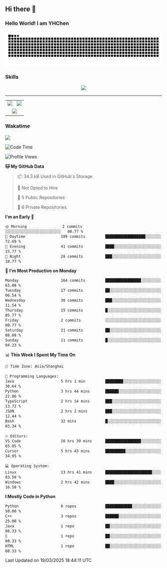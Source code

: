 
## Hi there 👋

<!--
**YHChen0511/YHChen0511** is a ✨ _special_ ✨ repository because its `README.md` (this file) appears on your GitHub profile.

Here are some ideas to get you started:

- 🔭 I’m currently working on ...
- 🌱 I’m currently learning ...
- 👯 I’m looking to collaborate on ...
- 🤔 I’m looking for help with ...
- 💬 Ask me about ...
- 📫 How to reach me: ...
- 😄 Pronouns: ...
- ⚡ Fun fact: ...
-->
### Hello World!  I am YHChen

![](https://raw.githubusercontent.com/YHChen0511/YHChen0511/refs/heads/output/github-contribution-grid-snake.svg)

### Skills

<p align="center">
  <a href="https://skillicons.dev">
    <img src="https://skillicons.dev/icons?i=python,pytorch,cpp,c,git,docker,sqlite,latex,java,go" />
  </a>
</p>

---
<div align="center">
  <table style="width:100%;">
    <tr>
      <!-- 第一个图片 -->
      <td align="center">
        <img height='200' src="https://github-readme-stats.vercel.app/api?username=YHChen0511&show_icons=true" />
      </td>
      <!-- 第二个图片 -->
      <td align="center">
        <img height='200' src="https://github-readme-stats.vercel.app/api/top-langs/?username=YHChen0511&layout=compact" />
      </td>
    </tr>
    <!-- 第三个图片 -->
    <tr>
      <td colspan="2" align="center">
        <img height="220" src="https://github-readme-activity-graph.vercel.app/graph?username=YHChen0511&theme=github-compact&hide_border=true&area=true" />
      </td>
    </tr>
  </table>
</div>

### Wakatime
<img align="center" src="https://github-readme-stats.vercel.app/api/wakatime?username=YHChen0511&theme=transparent&hide_border=true&layout=compact&langs_count=20&range=last_30_days" />

<!--START_SECTION:waka-->
![Code Time](http://img.shields.io/badge/Code%20Time-92%20hrs-blue)

![Profile Views](http://img.shields.io/badge/Profile%20Views-0-blue)

**🐱 My GitHub Data** 

> 📦 34.3 kB Used in GitHub's Storage 
 > 
> 🚫 Not Opted to Hire
 > 
> 📜 5 Public Repositories 
 > 
> 🔑 6 Private Repositories 
 > 
**I'm an Early 🐤** 

```text
🌞 Morning                2 commits           ░░░░░░░░░░░░░░░░░░░░░░░░░   00.77 % 
🌆 Daytime                189 commits         ██████████████████░░░░░░░   72.69 % 
🌃 Evening                41 commits          ████░░░░░░░░░░░░░░░░░░░░░   15.77 % 
🌙 Night                  28 commits          ███░░░░░░░░░░░░░░░░░░░░░░   10.77 % 
```
📅 **I'm Most Productive on Monday** 

```text
Monday                   164 commits         ████████████████░░░░░░░░░   63.08 % 
Tuesday                  17 commits          ██░░░░░░░░░░░░░░░░░░░░░░░   06.54 % 
Wednesday                30 commits          ███░░░░░░░░░░░░░░░░░░░░░░   11.54 % 
Thursday                 15 commits          █░░░░░░░░░░░░░░░░░░░░░░░░   05.77 % 
Friday                   2 commits           ░░░░░░░░░░░░░░░░░░░░░░░░░   00.77 % 
Saturday                 21 commits          ██░░░░░░░░░░░░░░░░░░░░░░░   08.08 % 
Sunday                   11 commits          █░░░░░░░░░░░░░░░░░░░░░░░░   04.23 % 
```


📊 **This Week I Spent My Time On** 

```text
🕑︎ Time Zone: Asia/Shanghai

💬 Programming Languages: 
Java                     5 hrs 1 min         ████████░░░░░░░░░░░░░░░░░   30.64 % 
Python                   3 hrs 44 mins       ██████░░░░░░░░░░░░░░░░░░░   22.86 % 
TypeScript               2 hrs 14 mins       ███░░░░░░░░░░░░░░░░░░░░░░   13.72 % 
JSON                     2 hrs 2 mins        ███░░░░░░░░░░░░░░░░░░░░░░   12.44 % 
Bash                     32 mins             █░░░░░░░░░░░░░░░░░░░░░░░░   03.34 % 

🔥 Editors: 
VS Code                  10 hrs 39 mins      ████████████████░░░░░░░░░   65.05 % 
Cursor                   5 hrs 43 mins       █████████░░░░░░░░░░░░░░░░   34.95 % 

💻 Operating System: 
Linux                    13 hrs 41 mins      █████████████████████░░░░   83.50 % 
Windows                  2 hrs 42 mins       ████░░░░░░░░░░░░░░░░░░░░░   16.50 % 
```

**I Mostly Code in Python** 

```text
Python                   6 repos             ████████████░░░░░░░░░░░░░   50.00 % 
C++                      3 repos             ██████░░░░░░░░░░░░░░░░░░░   25.00 % 
Java                     1 repo              ██░░░░░░░░░░░░░░░░░░░░░░░   08.33 % 
C                        1 repo              ██░░░░░░░░░░░░░░░░░░░░░░░   08.33 % 
HTML                     1 repo              ██░░░░░░░░░░░░░░░░░░░░░░░   08.33 % 
```




 Last Updated on 19/03/2025 18:44:11 UTC
<!--END_SECTION:waka-->